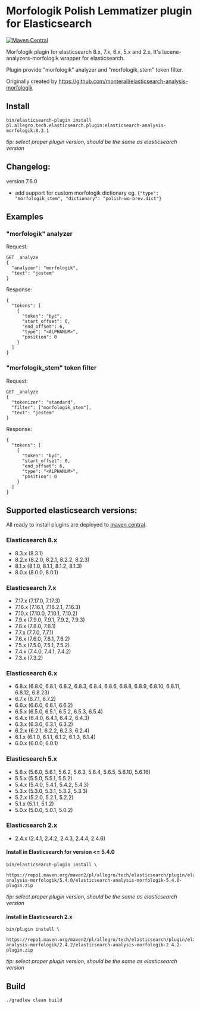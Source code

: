 # Morfologik Polish Lemmatizer plugin for Elasticsearch #
[![Maven Central](https://img.shields.io/maven-metadata/v/https/repo1.maven.org/maven2/pl/allegro/tech/elasticsearch/plugin/elasticsearch-analysis-morfologik/maven-metadata.xml.svg)](https://repo1.maven.org/maven2/pl/allegro/tech/elasticsearch/plugin/elasticsearch-analysis-morfologik/)

Morfologik plugin for elasticsearch 8.x, 7.x, 6.x, 5.x and 2.x. It's lucene-analyzers-morfologik wrapper for elasticsearch.

Plugin provide "morfologik" analyzer and "morfologik_stem" token filter.

Originally created by https://github.com/monterail/elasticsearch-analysis-morfologik

## Install
  
```
bin/elasticsearch-plugin install pl.allegro.tech.elasticsearch.plugin:elasticsearch-analysis-morfologik:8.3.1
```

*tip: select proper plugin version, should be the same as elasticsearch version*

## Changelog:
version 7.6.0
 - add support for custom morfologik dictionary eg. `{"type": "morfologik_stem", "dictionary": "polish-wo-brev.dict"}`

## Examples ## 

### "morfologik" analyzer ###
Request:
```
GET _analyze
{
  "analyzer": "morfologik",
  "text": "jestem"
}
```
Response:
```
{
  "tokens": [
    {
      "token": "być",
      "start_offset": 0,
      "end_offset": 6,
      "type": "<ALPHANUM>",
      "position": 0
    }
  ]
}
```

### "morfologik_stem" token filter ###
Request:
```
GET _analyze
{
  "tokenizer": "standard",
  "filter": ["morfologik_stem"],
  "text": "jestem"
}
```
Response:
```
{
  "tokens": [
    {
      "token": "być",
      "start_offset": 0,
      "end_offset": 6,
      "type": "<ALPHANUM>",
      "position": 0
    }
  ]
}
```

## Supported elasticsearch versions: ##

All ready to install plugins are deployed to [maven central](https://repo1.maven.org/maven2/pl/allegro/tech/elasticsearch/plugin/elasticsearch-analysis-morfologik/).

### Elasticsearch 8.x
- 8.3.x (8.3.1)
- 8.2.x (8.2.0, 8.2.1, 8.2.2, 8.2.3)
- 8.1.x (8.1.0, 8.1.1, 8.1.2, 8.1.3) 
- 8.0.x (8.0.0, 8.0.1)

### Elasticsearch 7.x
- 7.17.x (7.17.0, 7.17.3)
- 7.16.x (7.16.1, 7.16.2.1, 7.16.3)
- 7.10.x (7.10.0, 7.10.1, 7.10.2)
- 7.9.x (7.9.0, 7.9.1, 7.9.2, 7.9.3)
- 7.8.x (7.8.0, 7.8.1)
- 7.7.x (7.7.0, 7.7.1)
- 7.6.x (7.6.0, 7.6.1, 7.6.2)
- 7.5.x (7.5.0, 7.5.1, 7.5.2)
- 7.4.x (7.4.0, 7.4.1, 7.4.2)
- 7.3.x (7.3.2)

### Elasticsearch 6.x
- 6.8.x (6.8.0, 6.8.1, 6.8.2, 6.8.3, 6.8.4, 6.8.6, 6.8.8, 6.8.9, 6.8.10, 6.8.11, 6.8.12, 6.8.23)
- 6.7.x (6.7.1, 6.7.2)
- 6.6.x (6.6.0, 6.6.1, 6.6.2)
- 6.5.x (6.5.0, 6.5.1, 6.5.2, 6.5.3, 6.5.4)
- 6.4.x (6.4.0, 6.4.1, 6.4.2, 6.4.3)
- 6.3.x (6.3.0, 6.3.1, 6.3.2)
- 6.2.x (6.2.1, 6.2.2, 6.2.3, 6.2.4)
- 6.1.x (6.1.0, 6.1.1, 6.1.2, 6.1.3, 6.1.4)
- 6.0.x (6.0.0, 6.0.1)

### Elasticsearch 5.x
- 5.6.x (5.6.0, 5.6.1, 5.6.2, 5.6.3, 5.6.4, 5.6.5, 5.6.10, 5.6.16)
- 5.5.x (5.5.0, 5.5.1, 5.5.2)
- 5.4.x (5.4.0, 5.4.1, 5.4.2, 5.4.3)
- 5.3.x (5.3.0, 5.3.1, 5.3.2, 5.3.3)
- 5.2.x (5.2.0, 5.2.1, 5.2.2)
- 5.1.x (5.1.1, 5.1.2)
- 5.0.x (5.0.0, 5.0.1, 5.0.2)

### Elasticsearch 2.x
- 2.4.x (2.4.1, 2.4.2, 2.4.3, 2.4.4, 2.4.6)


#### Install in Elasticsearch for version <= 5.4.0
 
```
bin/elasticsearch-plugin install \
  https://repo1.maven.org/maven2/pl/allegro/tech/elasticsearch/plugin/elasticsearch-analysis-morfologik/5.4.0/elasticsearch-analysis-morfologik-5.4.0-plugin.zip
```

*tip: select proper plugin version, should be the same as elasticsearch version*


#### Install in Elasticsearch 2.x
```
bin/plugin install \
  https://repo1.maven.org/maven2/pl/allegro/tech/elasticsearch/plugin/elasticsearch-analysis-morfologik/2.4.2/elasticsearch-analysis-morfologik-2.4.2-plugin.zip
```
*tip: select proper plugin version, should be the same as elasticsearch version*

## Build ##

`./gradlew clean build`

